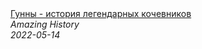 <!--2024-01-04 01:37:28-->
<div class="yb">
  <a class="nodecor" href="/index.html?istoriya/gunny_-_istoriya_legendarnyh_kochevnikov">
    <img class="preview" data-videoid="f3sL8Jvu3VM" src="https://i.ytimg.com/vi/f3sL8Jvu3VM/hqdefault.jpg" align="middle" alt="">
  </a>
  <div class="inlbl text">
    <a class="nodecor" href="/index.html?istoriya/gunny_-_istoriya_legendarnyh_kochevnikov">Гунны - история легендарных кочевников</a><br>
    <i class="smaller2">Amazing History</i><br>
    <i class="smaller3">2022-05-14</i>
  </div>
</div>
